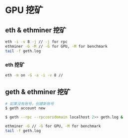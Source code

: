 # GPU 挖矿

## eth & ethminer 挖矿

```bash
eth -i -v 8 -j // -j for rpc
ethminer -G -M // -G for GPU, -M for benchmark
tail -f geth.log
```

### eth 挖矿

```bash
eth -m on -G -a -i -v 8 //
```

## geth & ethminer 挖矿

```bash
# 如果没有账号，创建新账号
$ geth account new

$ geth --rpc --rpccorsdomain localhost 2>> geth.log &

ethminer -G // -G for GPU, -M for benchmark
tail -f geth.log
```